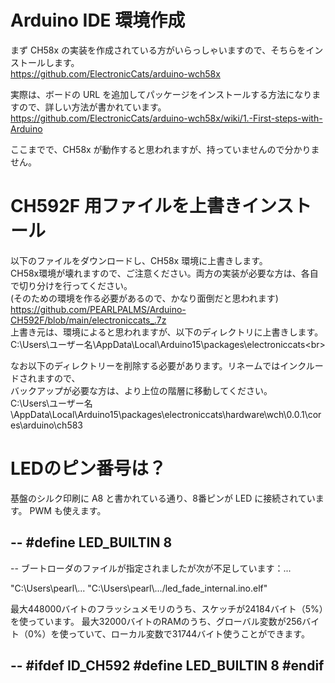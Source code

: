 # Arduino IDE 環境作成

まず CH58x の実装を作成されている方がいらっしゃいますので、そちらをインストールします。<br>
https://github.com/ElectronicCats/arduino-wch58x<br>

実際は、ボードの URL を追加してパッケージをインストールする方法になりますので、詳しい方法が書かれています。<br>
https://github.com/ElectronicCats/arduino-wch58x/wiki/1.-First-steps-with-Arduino<br>

ここまでで、CH58x が動作すると思われますが、持っていませんので分かりません。<br>

# CH592F 用ファイルを上書きインストール

以下のファイルをダウンロードし、CH58x 環境に上書きします。<br>
CH58x環境が壊れますので、ご注意ください。両方の実装が必要な方は、各自で切り分けを行ってください。<br>
(そのための環境を作る必要があるので、かなり面倒だと思われます)<br>
https://github.com/PEARLPALMS/Arduino-CH592F/blob/main/electroniccats_.7z<br>
上書き元は、環境によると思われますが、以下のディレクトリに上書きします。<br>
C:\Users\ユーザー名\AppData\Local\Arduino15\packages\electroniccats\<br>

なお以下のディレクトリーを削除する必要があります。リネームではインクルードされますので、<br>
バックアップが必要な方は、より上位の階層に移動してください。<br>
C:\Users\ユーザー名\AppData\Local\Arduino15\packages\electroniccats\hardware\wch\0.0.1\cores\arduino\ch583<br>

# LEDのピン番号は？

基盤のシルク印刷に A8 と書かれている通り、8番ピンが LED に接続されています。
PWM も使えます。

--
\#define LED_BUILTIN 8
--
--
ブートローダのファイルが指定されましたが次が不足しています：...

"C:\\Users\\pearl\\... "C:\\Users\\pearl\\.../led_fade_internal.ino.elf"

最大448000バイトのフラッシュメモリのうち、スケッチが24184バイト（5%）を使っています。
最大32000バイトのRAMのうち、グローバル変数が256バイト（0%）を使っていて、ローカル変数で31744バイト使うことができます。


--
#ifdef ID_CH592
#define LED_BUILTIN 8
#endif
--
